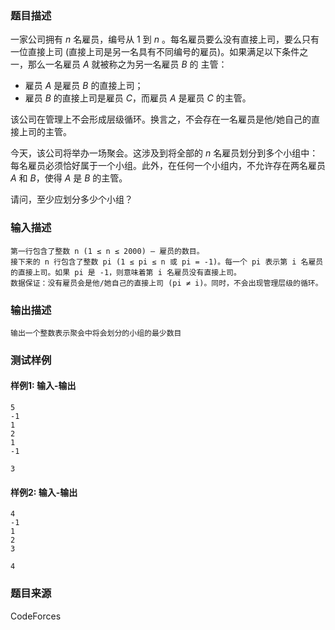 ### 题目描述

一家公司拥有 *n* 名雇员，编号从 1 到 *n* 。每名雇员要么没有直接上司，要么只有一位直接上司 (直接上司是另一名具有不同编号的雇员)。如果满足以下条件之一，那么一名雇员 *A* 就被称之为另一名雇员 *B* 的 主管：

- 雇员 *A* 是雇员 *B* 的直接上司；
- 雇员 *B* 的直接上司是雇员 *C*，而雇员 *A* 是雇员 *C* 的主管。

该公司在管理上不会形成层级循环。换言之，不会存在一名雇员是他/她自己的直接上司的主管。

今天，该公司将举办一场聚会。这涉及到将全部的 *n* 名雇员划分到多个小组中：每名雇员必须恰好属于一个小组。此外，在任何一个小组内，不允许存在两名雇员 *A* 和 *B*，使得 *A* 是 *B* 的主管。

请问，至少应划分多少个小组？

### 输入描述

```
第一行包含了整数 n (1 ≤ n ≤ 2000) — 雇员的数目。
接下来的 n 行包含了整数 pi (1 ≤ pi ≤ n 或 pi = -1)。每一个 pi 表示第 i 名雇员的直接上司。如果 pi 是 -1，则意味着第 i 名雇员没有直接上司。
数据保证：没有雇员会是他/她自己的直接上司 (pi ≠ i)。同时，不会出现管理层级的循环。
```

### 输出描述

```
输出一个整数表示聚会中将会划分的小组的最少数目
```

### 测试样例

#### 样例1: 输入-输出

```
5
-1
1
2
1
-1
```

```
3
```

#### 样例2: 输入-输出

```
4
-1
1
2
3
```

```
4
```

### 题目来源

CodeForces
